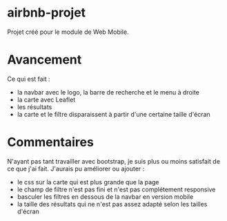 # airbnb-projet
Projet créé pour le module de Web Mobile.

# Avancement
Ce qui est fait : 
  - la navbar avec le logo, la barre de recherche et le menu à droite
  - la carte avec Leaflet
  - les résultats
  - la carte et le filtre disparaissent à partir d'une certaine taille d'écran
                  
# Commentaires
N'ayant pas tant travailler avec bootstrap, je suis plus ou moins satisfait de ce que j'ai fait.
J'aurais pu améliorer ou ajouter : 
  - le css sur la carte qui est plus grande que la page
  - le champ de filtre n'est pas fini et n'est pas complétement responsive
  - basculer les filtres en dessous de la navbar en version mobile
  - la taille des résultats qui ne n'est pas assez adapté selon les tailles d'écran
